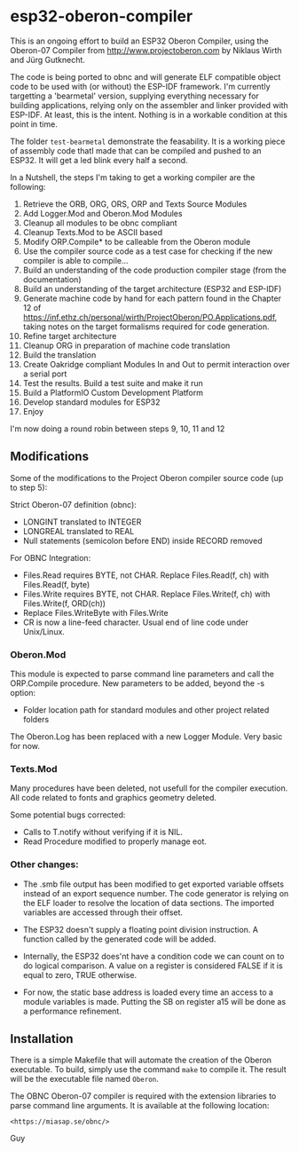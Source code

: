 # esp32-oberon-compiler

This is an ongoing effort to build an ESP32 Oberon Compiler, using the Oberon-07 Compiler from <http://www.projectoberon.com> by Niklaus Wirth and Jürg Gutknecht.

The code is being ported to obnc and will generate ELF compatible object code to be used with (or without) the ESP-IDF framework. I'm currently targetting a 'bearmetal' version, supplying everything necessary for building applications, relying only on the assembler and linker provided with ESP-IDF. At least, this is the intent. Nothing is in a workable condition at this point in time.

The folder `test-bearmetal` demonstrate the feasability. It is a working piece of assembly code thatI made that can be compiled and pushed to an ESP32. It will get a led blink every half a second.

In a Nutshell, the steps I'm taking to get a working compiler are the following:

1. Retrieve the ORB, ORG, ORS, ORP and Texts Source Modules
2. Add Logger.Mod and Oberon.Mod Modules
3. Cleanup all modules to be obnc compliant
4. Cleanup Texts.Mod to be ASCII based
5. Modify ORP.Compile* to be calleable from the Oberon module
6. Use the compiler source code as a test case for checking if the new compiler is able to compile...
7. Build an understanding of the code production compiler stage (from the documentation)
8. Build an understanding of the target architecture (ESP32 and ESP-IDF)
9. Generate machine code by hand for each pattern found in the Chapter 12 of <https://inf.ethz.ch/personal/wirth/ProjectOberon/PO.Applications.pdf>, taking notes on the target formalisms required for code generation.
10. Refine target architecture
11. Cleanup ORG in preparation of machine code translation
12. Build the translation
13. Create Oakridge compliant Modules In and Out to permit interaction over a serial port
14. Test the results. Build a test suite and make it run
15. Build a PlatformIO Custom Development Platform
16. Develop standard modules for ESP32
17. Enjoy

I'm now doing a round robin between steps 9, 10, 11 and 12

## Modifications

Some of the modifications to the Project Oberon compiler source code (up to step 5):

Strict Oberon-07 definition (obnc):

- LONGINT translated to INTEGER
- LONGREAL translated to REAL
- Null statements (semicolon before END) inside RECORD removed

For OBNC Integration:

- Files.Read requires BYTE, not CHAR. Replace Files.Read(f, ch) with
    Files.Read(f, byte)
- Files.Write requires BYTE, not CHAR. Replace Files.Write(f, ch) with
    Files.Write(f, ORD(ch))
- Replace Files.WriteByte with Files.Write
- CR is now a line-feed character. Usual end of line code under Unix/Linux.

### Oberon.Mod

This module is expected to parse command line parameters and call the ORP.Compile procedure. New parameters to be added, beyond the -s option:

- Folder location path for standard modules and other project related folders

The Oberon.Log has been replaced with a new Logger Module. Very basic for now.

### Texts.Mod

Many procedures have been deleted, not usefull for the compiler execution.
All code related to fonts and graphics geometry deleted.

Some potential bugs corrected:

- Calls to T.notify without verifying if it is NIL.
- Read Procedure modified to properly manage eot.

### Other changes:

- The .smb file output has been modified to get exported variable offsets instead of an export sequence number. The code generator is relying on the ELF loader to resolve the location of data sections. The imported variables are accessed through their offset.

- The ESP32 doesn't supply a floating point division instruction. A function called by the generated code will
be added.

- Internally, the ESP32 does'nt have a condition code we can count on to do logical comparison. A value on a register is considered FALSE if it is equal to zero, TRUE otherwise.

- For now, the static base address is loaded every time an access to a module variables is made. Putting the SB on register a15 will be done as a performance refinement.

## Installation

There is a simple Makefile that will automate the creation of the Oberon executable. To build, simply use the command `make` to compile it. The result will be the executable file named `Oberon`.

The OBNC Oberon-07 compiler is required with the extension libraries to parse command line arguments. It is available at the following location:

    <https://miasap.se/obnc/>

Guy
